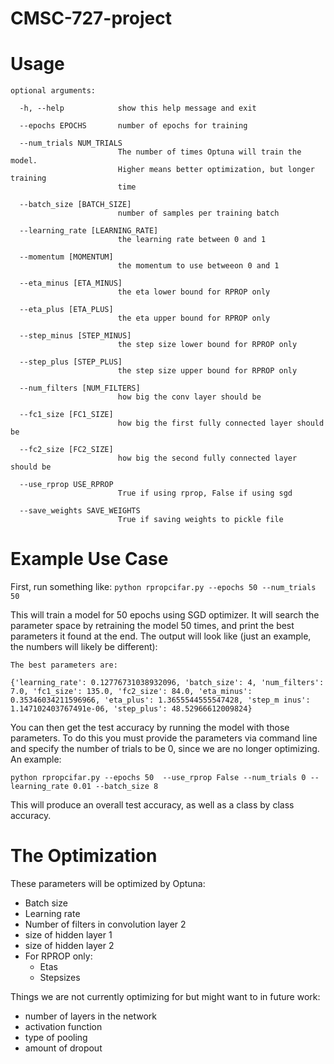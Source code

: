 # CMSC-727-project


# Usage
```
optional arguments:

  -h, --help            show this help message and exit
 
  --epochs EPOCHS       number of epochs for training
 
  --num_trials NUM_TRIALS
                        The number of times Optuna will train the model.
                        Higher means better optimization, but longer training
                        time
 
  --batch_size [BATCH_SIZE]
                        number of samples per training batch
 
  --learning_rate [LEARNING_RATE]
                        the learning rate between 0 and 1
 
  --momentum [MOMENTUM]
                        the momentum to use betweeon 0 and 1
 
  --eta_minus [ETA_MINUS]
                        the eta lower bound for RPROP only
 
  --eta_plus [ETA_PLUS]
                        the eta upper bound for RPROP only
 
  --step_minus [STEP_MINUS]
                        the step size lower bound for RPROP only
 
  --step_plus [STEP_PLUS]
                        the step size upper bound for RPROP only
 
  --num_filters [NUM_FILTERS]
                        how big the conv layer should be
 
  --fc1_size [FC1_SIZE]
                        how big the first fully connected layer should be
 
  --fc2_size [FC2_SIZE]
                        how big the second fully connected layer should be
 
  --use_rprop USE_RPROP
                        True if using rprop, False if using sgd
 
  --save_weights SAVE_WEIGHTS
                        True if saving weights to pickle file
```

# Example Use Case
First, run something like:
`python rpropcifar.py --epochs 50 --num_trials 50`

This will train a model for 50 epochs using SGD optimizer. It will search the parameter space by retraining the model 50 times, and print the best parameters it found at the end.
The output will look like (just an example, the numbers will likely be different):

`The best parameters are:`

`{'learning_rate': 0.12776731038932096, 'batch_size':
4, 'num_filters': 7.0, 'fc1_size': 135.0, 'fc2_size': 84.0, 'eta_minus': 0.35346034211596966, 'eta_plus': 1.3655544555547428, 'step_m
inus': 1.147102403767491e-06, 'step_plus': 48.52966612009824}`

You can then get the test accuracy by running the model with those parameters. To do this you must provide the parameters via command line and specify the number of trials to be 0, since we are no longer optimizing. An example:

`python rpropcifar.py --epochs 50  --use_rprop False --num_trials 0 --learning_rate 0.01 --batch_size 8`

This will produce an overall test accuracy, as well as a class by class accuracy.

# The Optimization
These parameters will be optimized by Optuna:

- Batch size
- Learning rate
- Number of filters in convolution layer 2
- size of hidden layer 1
- size of hidden layer 2
- For RPROP only:
    - Etas
    - Stepsizes

Things we are not currently optimizing for but might want to in future work:
- number of layers in the network
- activation function
- type of pooling
- amount of dropout